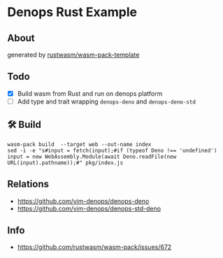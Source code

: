 # Denops Rust Example

## About

generated by [rustwasm/wasm-pack-template](https://github.com/rustwasm/wasm-pack-template)

## Todo

- [x] Build wasm from Rust and run on denops platform
- [ ] Add type and trait wrapping `denops-deno` and `denops-deno-std`

## 🛠️ Build

```
wasm-pack build  --target web --out-name index
sed -i -e "s#input = fetch(input);#if (typeof Deno !== 'undefined') input = new WebAssembly.Module(await Deno.readFile(new URL(input).pathname));#" pkg/index.js
```

## Relations

- https://github.com/vim-denops/denops-deno
- https://github.com/vim-denops/denops-std-deno

## Info

- https://github.com/rustwasm/wasm-pack/issues/672